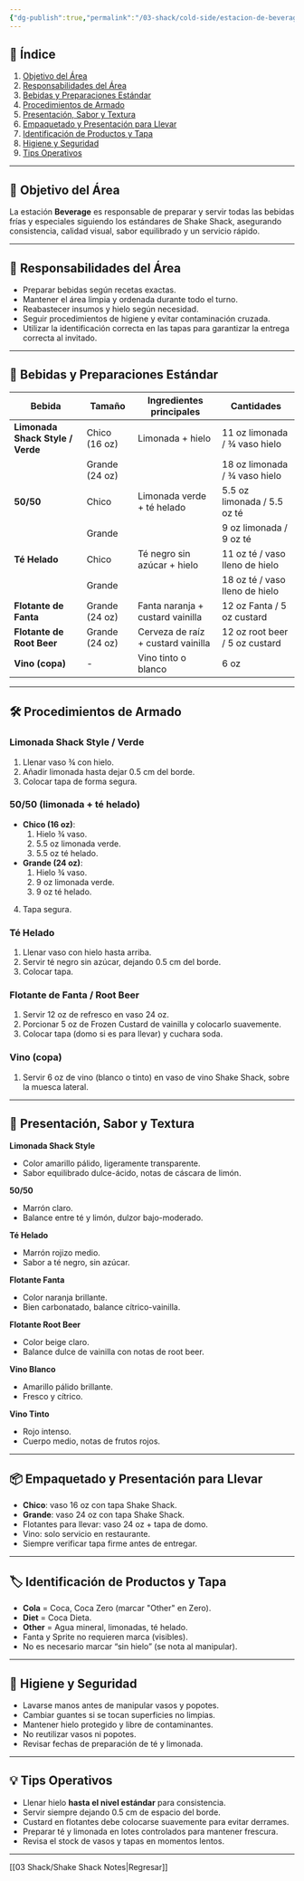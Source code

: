 ```yaml
---
{"dg-publish":true,"permalink":"/03-shack/cold-side/estacion-de-beverage/"}
---
```



## 📑 Índice
1. [Objetivo del Área](#objetivo-del-área)  
2. [Responsabilidades del Área](#responsabilidades-del-área)  
3. [Bebidas y Preparaciones Estándar](#bebidas-y-preparaciones-estándar)  
4. [Procedimientos de Armado](#procedimientos-de-armado)  
5. [Presentación, Sabor y Textura](#presentación-sabor-y-textura)  
6. [Empaquetado y Presentación para Llevar](#empaquetado-y-presentación-para-llevar)  
7. [Identificación de Productos y Tapa](#identificación-de-productos-y-tapa)  
8. [Higiene y Seguridad](#higiene-y-seguridad)  
9. [Tips Operativos](#tips-operativos)

---

## 🎯 Objetivo del Área
La estación **Beverage** es responsable de preparar y servir todas las bebidas frías y especiales siguiendo los estándares de Shake Shack, asegurando consistencia, calidad visual, sabor equilibrado y un servicio rápido.

---

## 👥 Responsabilidades del Área
- Preparar bebidas según recetas exactas.  
- Mantener el área limpia y ordenada durante todo el turno.  
- Reabastecer insumos y hielo según necesidad.  
- Seguir procedimientos de higiene y evitar contaminación cruzada.  
- Utilizar la identificación correcta en las tapas para garantizar la entrega correcta al invitado.

---

## 🥤 Bebidas y Preparaciones Estándar

| Bebida | Tamaño | Ingredientes principales | Cantidades |
|--------|--------|--------------------------|------------|
| **Limonada Shack Style / Verde** | Chico (16 oz) | Limonada + hielo | 11 oz limonada / ¾ vaso hielo |
| | Grande (24 oz) | | 18 oz limonada / ¾ vaso hielo |
| **50/50** | Chico | Limonada verde + té helado | 5.5 oz limonada / 5.5 oz té |
| | Grande | | 9 oz limonada / 9 oz té |
| **Té Helado** | Chico | Té negro sin azúcar + hielo | 11 oz té / vaso lleno de hielo |
| | Grande | | 18 oz té / vaso lleno de hielo |
| **Flotante de Fanta** | Grande (24 oz) | Fanta naranja + custard vainilla | 12 oz Fanta / 5 oz custard |
| **Flotante de Root Beer** | Grande (24 oz) | Cerveza de raíz + custard vainilla | 12 oz root beer / 5 oz custard |
| **Vino (copa)** | - | Vino tinto o blanco | 6 oz |

---

## 🛠️ Procedimientos de Armado

### Limonada Shack Style / Verde
1. Llenar vaso ¾ con hielo.
2. Añadir limonada hasta dejar 0.5 cm del borde.
3. Colocar tapa de forma segura.

### 50/50 (limonada + té helado)
- **Chico (16 oz)**:
  1. Hielo ¾ vaso.
  2. 5.5 oz limonada verde.
  3. 5.5 oz té helado.
- **Grande (24 oz)**:
  1. Hielo ¾ vaso.
  2. 9 oz limonada verde.
  3. 9 oz té helado.
4. Tapa segura.

### Té Helado
1. Llenar vaso con hielo hasta arriba.
2. Servir té negro sin azúcar, dejando 0.5 cm del borde.
3. Colocar tapa.

### Flotante de Fanta / Root Beer
1. Servir 12 oz de refresco en vaso 24 oz.
2. Porcionar 5 oz de Frozen Custard de vainilla y colocarlo suavemente.
3. Colocar tapa (domo si es para llevar) y cuchara soda.

### Vino (copa)
1. Servir 6 oz de vino (blanco o tinto) en vaso de vino Shake Shack, sobre la muesca lateral.

---

## 👀 Presentación, Sabor y Textura

**Limonada Shack Style**  
- Color amarillo pálido, ligeramente transparente.  
- Sabor equilibrado dulce-ácido, notas de cáscara de limón.

**50/50**  
- Marrón claro.  
- Balance entre té y limón, dulzor bajo-moderado.

**Té Helado**  
- Marrón rojizo medio.  
- Sabor a té negro, sin azúcar.

**Flotante Fanta**  
- Color naranja brillante.  
- Bien carbonatado, balance cítrico-vainilla.

**Flotante Root Beer**  
- Color beige claro.  
- Balance dulce de vainilla con notas de root beer.

**Vino Blanco**  
- Amarillo pálido brillante.  
- Fresco y cítrico.

**Vino Tinto**  
- Rojo intenso.  
- Cuerpo medio, notas de frutos rojos.

---

## 📦 Empaquetado y Presentación para Llevar
- **Chico**: vaso 16 oz con tapa Shake Shack.  
- **Grande**: vaso 24 oz con tapa Shake Shack.  
- Flotantes para llevar: vaso 24 oz + tapa de domo.  
- Vino: solo servicio en restaurante.  
- Siempre verificar tapa firme antes de entregar.

---

## 🏷️ Identificación de Productos y Tapa
- **Cola** = Coca, Coca Zero (marcar "Other" en Zero).  
- **Diet** = Coca Dieta.  
- **Other** = Agua mineral, limonadas, té helado.  
- Fanta y Sprite no requieren marca (visibles).  
- No es necesario marcar “sin hielo” (se nota al manipular).  

---

## 🧼 Higiene y Seguridad
- Lavarse manos antes de manipular vasos y popotes.  
- Cambiar guantes si se tocan superficies no limpias.  
- Mantener hielo protegido y libre de contaminantes.  
- No reutilizar vasos ni popotes.  
- Revisar fechas de preparación de té y limonada.

---

## 💡 Tips Operativos
- Llenar hielo **hasta el nivel estándar** para consistencia.  
- Servir siempre dejando 0.5 cm de espacio del borde.  
- Custard en flotantes debe colocarse suavemente para evitar derrames.  
- Preparar té y limonada en lotes controlados para mantener frescura.  
- Revisa el stock de vasos y tapas en momentos lentos.

---

[[03 Shack/Shake Shack Notes\|Regresar]]
